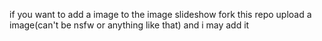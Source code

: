 if you want to add a image to the image slideshow fork this repo upload a image(can't be nsfw or anything like that) and i may add it
